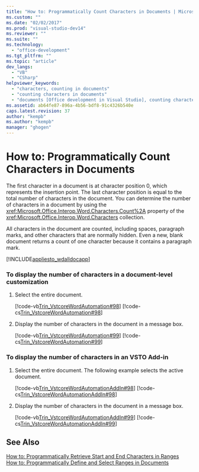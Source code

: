 ```yaml
---
title: "How to: Programmatically Count Characters in Documents | Microsoft Docs"
ms.custom: ""
ms.date: "02/02/2017"
ms.prod: "visual-studio-dev14"
ms.reviewer: ""
ms.suite: ""
ms.technology: 
  - "office-development"
ms.tgt_pltfrm: ""
ms.topic: "article"
dev_langs: 
  - "VB"
  - "CSharp"
helpviewer_keywords: 
  - "characters, counting in documents"
  - "counting characters in documents"
  - "documents [Office development in Visual Studio], counting characters"
ms.assetid: ab64fe87-896a-4b56-bdf8-91c4326b540e
caps.latest.revision: 37
author: "kempb"
ms.author: "kempb"
manager: "ghogen"
---
```

# How to: Programmatically Count Characters in Documents
  The first character in a document is at character position 0, which represents the insertion point. The last character position is equal to the total number of characters in the document. You can determine the number of characters in a document by using the <xref:Microsoft.Office.Interop.Word.Characters.Count%2A> property of the <xref:Microsoft.Office.Interop.Word.Characters> collection.  
  
 All characters in the document are counted, including spaces, paragraph marks, and other characters that are normally hidden. Even a new, blank document returns a count of one character because it contains a paragraph mark.  
  
 [!INCLUDE[appliesto_wdalldocapp](../vsto/includes/appliesto-wdalldocapp-md.md)]  
  
### To display the number of characters in a document-level customization  
  
1.  Select the entire document.  
  
     [!code-vb[Trin_VstcoreWordAutomation#98](../vsto/codesnippet/VisualBasic/Trin_VstcoreWordAutomationVB/ThisDocument.vb#98)]
     [!code-cs[Trin_VstcoreWordAutomation#98](../vsto/codesnippet/CSharp/Trin_VstcoreWordAutomationCS/ThisDocument.cs#98)]  
  
2.  Display the number of characters in the document in a message box.  
  
     [!code-vb[Trin_VstcoreWordAutomation#99](../vsto/codesnippet/VisualBasic/Trin_VstcoreWordAutomationVB/ThisDocument.vb#99)]
     [!code-cs[Trin_VstcoreWordAutomation#99](../vsto/codesnippet/CSharp/Trin_VstcoreWordAutomationCS/ThisDocument.cs#99)]  
  
### To display the number of characters in an VSTO Add-in  
  
1.  Select the entire document. The following example selects the active document.  
  
     [!code-vb[Trin_VstcoreWordAutomationAddIn#98](../vsto/codesnippet/VisualBasic/Trin_VstcoreWordAutomationAddIn/ThisAddIn.vb#98)]
     [!code-cs[Trin_VstcoreWordAutomationAddIn#98](../vsto/codesnippet/CSharp/Trin_VstcoreWordAutomationAddIn/ThisAddIn.cs#98)]  
  
2.  Display the number of characters in the document in a message box.  
  
     [!code-vb[Trin_VstcoreWordAutomationAddIn#99](../vsto/codesnippet/VisualBasic/Trin_VstcoreWordAutomationAddIn/ThisAddIn.vb#99)]
     [!code-cs[Trin_VstcoreWordAutomationAddIn#99](../vsto/codesnippet/CSharp/Trin_VstcoreWordAutomationAddIn/ThisAddIn.cs#99)]  
  
## See Also  
 [How to: Programmatically Retrieve Start and End Characters in Ranges](../vsto/how-to-programmatically-retrieve-start-and-end-characters-in-ranges.md)   
 [How to: Programmatically Define and Select Ranges in Documents](../vsto/how-to-programmatically-define-and-select-ranges-in-documents.md)  
  
  